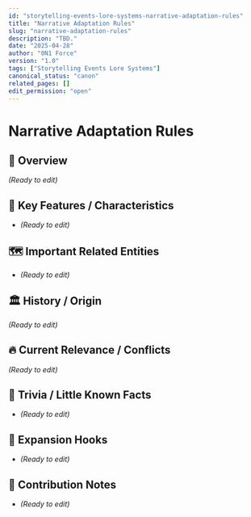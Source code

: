```yaml
---
id: "storytelling-events-lore-systems-narrative-adaptation-rules"
title: "Narrative Adaptation Rules"
slug: "narrative-adaptation-rules"
description: "TBD."
date: "2025-04-28"
author: "0N1 Force"
version: "1.0"
tags: ["Storytelling Events Lore Systems"]
canonical_status: "canon"
related_pages: []
edit_permission: "open"
---
```


# Narrative Adaptation Rules

## 📖 Overview
_(Ready to edit)_

## 🧩 Key Features / Characteristics
- _(Ready to edit)_

## 🗺️ Important Related Entities
- _(Ready to edit)_

## 🏛 History / Origin
_(Ready to edit)_

## 🔥 Current Relevance / Conflicts
_(Ready to edit)_

## 🎯 Trivia / Little Known Facts
- _(Ready to edit)_

## 🚀 Expansion Hooks
- _(Ready to edit)_

## 🚀 Contribution Notes
- _(Ready to edit)_
